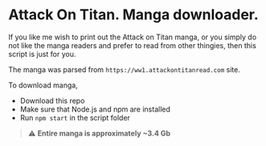 ﻿# Attack On Titan. Manga downloader.

If you like me wish to print out the Attack on Titan manga, or you simply do not like the manga readers and prefer to read from other thingies, then this script is just for you.   

The manga was parsed from `https://ww1.attackontitanread.com`
site.

To download manga, 
* Download this repo
* Make sure that Node.js and npm are installed
* Run `npm start` in the script folder

> :warning: **Entire manga is approximately ~3.4 Gb**
